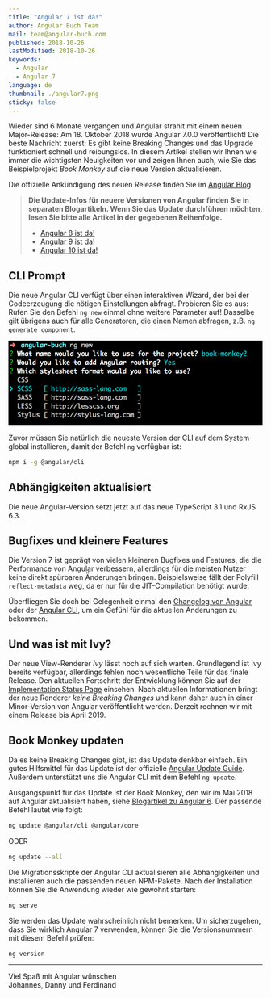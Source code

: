 ```yaml
---
title: "Angular 7 ist da!"
author: Angular Buch Team
mail: team@angular-buch.com
published: 2018-10-26
lastModified: 2018-10-26
keywords:
  - Angular
  - Angular 7
language: de
thumbnail: ./angular7.png
sticky: false
---
```


Wieder sind 6 Monate vergangen und Angular strahlt mit einem neuen Major-Release: Am 18. Oktober 2018 wurde Angular 7.0.0 veröffentlicht!
Die beste Nachricht zuerst: Es gibt keine Breaking Changes und das Upgrade funktioniert schnell und reibungslos.
In diesem Artikel stellen wir Ihnen wie immer die wichtigsten Neuigkeiten vor und zeigen Ihnen auch, wie Sie das Beispielprojekt *Book Monkey* auf die neue Version aktualisieren.

Die offizielle Ankündigung des neuen Release finden Sie im [Angular Blog](https://blog.angular.io/c594e22e7b8c).

> **Die Update-Infos für neuere Versionen von Angular finden Sie in separaten Blogartikeln. Wenn Sie das Update durchführen möchten, lesen Sie bitte alle Artikel in der gegebenen Reihenfolge.**
> * [Angular 8 ist da!](/blog/2019-06-angular8)
> * [Angular 9 ist da!](/blog/2020-02-angular9)
> * [Angular 10 ist da!](/blog/2020-06-angular10)

## CLI Prompt

Die neue Angular CLI verfügt über einen interaktiven Wizard, der bei der Codeerzeugung die nötigen Einstellungen abfragt.
Probieren Sie es aus: Rufen Sie den Befehl `ng new` einmal ohne weitere Parameter auf!
Dasselbe gilt übrigens auch für alle Generatoren, die einen Namen abfragen, z.B. `ng generate component`.

![Screenshot CLI Prompt](cliprompt.png)

Zuvor müssen Sie natürlich die neueste Version der CLI auf dem System global installieren, damit der Befehl `ng` verfügbar ist:

```bash
npm i -g @angular/cli
```

## Abhängigkeiten aktualisiert

Die neue Angular-Version setzt jetzt auf das neue TypeScript 3.1 und RxJS 6.3.

## Bugfixes und kleinere Features

Die Version 7 ist geprägt von vielen kleineren Bugfixes und Features, die die Performance von Angular verbessern, allerdings für die meisten Nutzer keine direkt spürbaren Änderungen bringen.
Beispielsweise fällt der Polyfill `reflect-metadata` weg, da er nur für die JIT-Compilation benötigt wurde.

Überfliegen Sie doch bei Gelegenheit einmal den [Changelog von Angular](https://github.com/angular/angular/blob/master/CHANGELOG.md#700-2018-10-18) oder der [Angular CLI](https://github.com/angular/angular-cli/releases/tag/v7.0.1), um ein Gefühl für die aktuellen Änderungen zu bekommen.

## Und was ist mit Ivy?

Der neue View-Renderer *Ivy* lässt noch auf sich warten.
Grundlegend ist Ivy bereits verfügbar, allerdings fehlen noch wesentliche Teile für das finale Release. Den aktuellen Fortschritt der Entwicklung können Sie auf der [Implementation Status Page](https://github.com/angular/angular/blob/master/packages/core/src/render3/STATUS.md) einsehen.
Nach aktuellen Informationen bringt der neue Renderer *keine Breaking Changes* und kann daher auch in einer Minor-Version von Angular veröffentlicht werden.
Derzeit rechnen wir mit einem Release bis April 2019.


## Book Monkey updaten

Da es keine Breaking Changes gibt, ist das Update denkbar einfach.
Ein gutes Hilfsmittel für das Update ist der offizielle [Angular Update Guide](https://update.angular.io/#6.0:7.0).
Außerdem unterstützt uns die Angular CLI mit dem Befehl `ng update`.

Ausgangspunkt für das Update ist der Book Monkey, den wir im Mai 2018 auf Angular aktualisiert haben, siehe [Blogartikel zu Angular 6](/blog/2018-05-angular6). Der passende Befehl lautet wie folgt:

```bash
ng update @angular/cli @angular/core
```

ODER

```bash
ng update --all
```

Die Migrationsskripte der Angular CLI aktualisieren alle Abhängigkeiten und installieren auch die passenden neuen NPM-Pakete.
Nach der Installation können Sie die Anwendung wieder wie gewohnt starten:

```bash
ng serve
```

Sie werden das Update wahrscheinlich nicht bemerken. Um sicherzugehen, dass Sie wirklich Angular 7 verwenden, können Sie die Versionsnummern mit diesem Befehl prüfen:

```bash
ng version
```


<hr>

Viel Spaß mit Angular wünschen<br>
Johannes, Danny und Ferdinand
